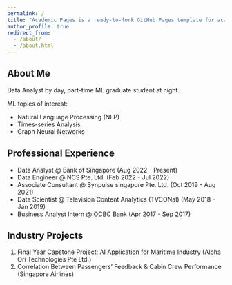 ```yaml
---
permalink: /
title: "Academic Pages is a ready-to-fork GitHub Pages template for academic personal websites"
author_profile: true
redirect_from: 
  - /about/
  - /about.html
---
```


About Me
------

Data Analyst by day, part-time ML graduate student at night.

ML topics of interest: 
* Natural Language Processing (NLP)
* Times-series Analysis
* Graph Neural Networks

Professional Experience
------

* Data Analyst @ Bank of Singapore (Aug 2022 - Present)
* Data Engineer @ NCS Pte. Ltd. (Feb 2022 - Jul 2022)
* Associate Consultant @ Synpulse singapore Pte. Ltd. (Oct 2019 - Aug 2021)
* Data Scientist @ Television Content Analytics (TVCONal) (May 2018 - Jan 2019)
* Business Analyst Intern @ OCBC Bank (Apr 2017 - Sep 2017)

Industry Projects
------

1. Final Year Capstone Project: AI Application for Maritime Industry (Alpha Ori Technologies Pte Ltd.)
2. Correlation Between Passengers’ Feedback & Cabin Crew Performance (Singapore Airlines)
